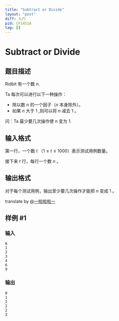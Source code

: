 ```yaml
---
title: "Subtract or Divide"
layout: "post"
diff: 入门
pid: CF1451A
tag: []
---
```


# Subtract or Divide

## 题目描述

Ridbit 有一个数 $n$.
 
 Ta 每次可以进行以下一种操作：
 - 除以数 $n$ 的一个因子（$n$ 本身除外）。
 - 如果 $n$ 大于 $1$ ,则可以将 $n$ 减去 $1$ 。
 
 问：Ta 最少要几次操作使 $n$ 变为 $1$.

## 输入格式

第一行，一个数 $t$ （$1 \le t \le 1000$）表示测试用例数量。
 
 接下来 $t$ 行，每行一个数 $n$ 。

## 输出格式

对于每个测试用例，输出至少要几次操作才能把 $n$ 变成 $1$ 。
 
 translate by @[一啦啦啦一](https://www.luogu.com.cn/user/109222)

## 样例 #1

### 输入

```
6
1
2
3
4
6
9
```

### 输出

```
0
1
2
2
2
3
```

